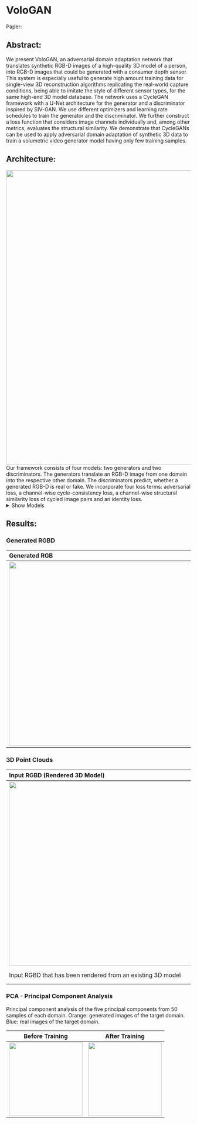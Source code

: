 # VoloGAN

Paper: 

## Abstract: 

We present VoloGAN, an adversarial domain adaptation network that translates synthetic RGB-D
images of a high-quality 3D model of a person, into RGB-D images that could be generated with a
consumer depth sensor. This system is especially useful to generate high amount training data for
single-view 3D reconstruction algorithms replicating the real-world capture conditions, being able to
imitate the style of different sensor types, for the same high-end 3D model database. The network
uses a CycleGAN framework with a U-Net architecture for the generator and a discriminator inspired
by SIV-GAN. We use different optimizers and learning rate schedules to train the generator and the
discriminator. We further construct a loss function that considers image channels individually and,
among other metrics, evaluates the structural similarity. We demonstrate that CycleGANs can be used
to apply adversarial domain adaptation of synthetic 3D data to train a volumetric video generator
model having only few training samples.

## Architecture: 
<img src="https://github.com/sascha-kirch/VoloGAN/blob/master/imgs/vologan.png" width="800" />
Our framework consists of four models: two generators and two discriminators. The generators
translate an RGB-D image from one domain into the respective other domain. The discriminators predict, whether a generated
RGB-D is real or fake. We incorporate four loss terms: adversarial loss, a channel-wise cycle-consistency loss, a channel-wise
structural similarity loss of cycled image pairs and an identity loss.

<details><summary>Show Models</summary>
<p>

Generator             |  Discriminator
:-------------------------|:-------------------------
![](https://github.com/sascha-kirch/VoloGAN/blob/master/imgs/generator_model.png)  | ![](https://github.com/sascha-kirch/VoloGAN/blob/master/imgs/critic_model.png)
Our generator follows an encoder-decoder architecture with multiple connections between encoder and decoder. | The discriminator has three outputs to evaluate weather an input RGB-D image is real or fake: low level evaluation, layout evaluation and content evaluation. We explicitly encourage the disentanglement between layout and content by a two-branch architecture.

</p>
</details>




## Results:

### Generated RGBD
Generated RGB      |  Generated Depth
:-------------------------|:-------------------------
<img src="https://github.com/sascha-kirch/VoloGAN/blob/master/imgs/multiple_rgb.png" width="500" /> |  <img src="https://github.com/sascha-kirch/VoloGAN/blob/master/imgs/multiple_depth.png" width="500" />



### 3D Point Clouds
Input RGBD (Rendered 3D Model)      |  Generated RGBD (Consumer Depth Sensor)
:-------------------------|:-------------------------
<img src="https://github.com/sascha-kirch/VoloGAN/blob/master/imgs/3d_pointcloud_input.png" width="500" />  |  <img src="https://github.com/sascha-kirch/VoloGAN/blob/master/imgs/3d_pointcloud_generated.png" width="500" />
Input RGBD that has been rendered from an existing 3D model | Generated point cloud that incorporates the typical characteristics of a consumer depth sensor e.g. tail of points at edges.

### PCA - Principal Component Analysis
Principal component analysis of the five principal components from 50 samples of each domain. Orange: generated
images of the target domain. Blue: real images of the target domain.

Before Training             |  After Training
:-------------------------:|:-------------------------:
<img src="https://github.com/sascha-kirch/VoloGAN/blob/master/imgs/pca_before.PNG" width="200" />  |  <img src="https://github.com/sascha-kirch/VoloGAN/blob/master/imgs/pca_after.PNG" width="200" />